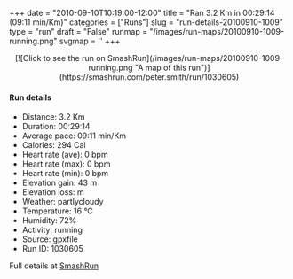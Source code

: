+++
date = "2010-09-10T10:19:00-12:00"
title = "Ran 3.2 Km in 00:29:14 (09:11 min/Km)"
categories = ["Runs"]
slug = "run-details-20100910-1009"
type = "run"
draft = "False"
runmap = "/images/run-maps/20100910-1009-running.png"
svgmap = '<polyline points="83 37, 60 56, 44 73, 39 75, 27 95, 17 93, 11 100, 16 94, 17 93, 19 86, 19 82, 24 74, 34 77, 42 72, 47 68, 72 44, 83 26, 83 11, 81 7, 75 6, 75 3, 60 7, 78 0, 84 3, 81 10, 83 13, 82 17, 87 17, 84 21, 86 27, 84 27, 90 29, 81 36, 86 39">'
+++



<!--more-->

<center>
[![Click to see the run on SmashRun](/images/run-maps/20100910-1009-running.png "A map of this run")](https://smashrun.com/peter.smith/run/1030605)
</center>

#### Run details

* Distance: 3.2 Km
* Duration: 00:29:14
* Average pace: 09:11 min/Km
* Calories: 294 Cal
* Heart rate (ave): 0 bpm
* Heart rate (max): 0 bpm
* Heart rate (min): 0 bpm
* Elevation gain: 43 m
* Elevation loss:  m
* Weather: partlycloudy
* Temperature: 16 &deg;C
* Humidity: 72%
* Activity: running
* Source: gpxfile
* Run ID: 1030605

Full details at [SmashRun](https://smashrun.com/peter.smith/run/1030605)